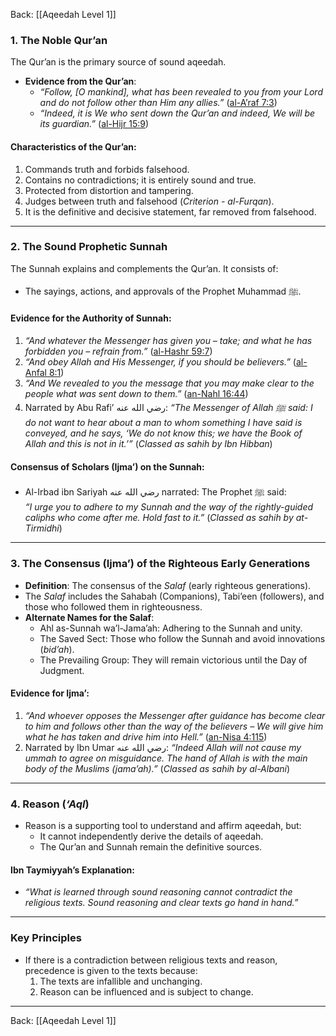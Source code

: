 Back: [[Aqeedah Level 1]]

### **1. The Noble Qur’an**  
The Qur’an is the primary source of sound aqeedah.  
- **Evidence from the Qur’an**:  
  - *“Follow, [O mankind], what has been revealed to you from your Lord and do not follow other than Him any allies.”* ([al-A’raf 7:3](https://quran.com/7/3))  
  - *“Indeed, it is We who sent down the Qur’an and indeed, We will be its guardian.”* ([al-Hijr 15:9](https://quran.com/15/9))  
#### **Characteristics of the Qur’an**:  
1. Commands truth and forbids falsehood.  
2. Contains no contradictions; it is entirely sound and true.  
3. Protected from distortion and tampering.  
4. Judges between truth and falsehood (*Criterion - al-Furqan*).  
5. It is the definitive and decisive statement, far removed from falsehood.  

---

### **2. The Sound Prophetic Sunnah**  
The Sunnah explains and complements the Qur’an. It consists of:  
- The sayings, actions, and approvals of the Prophet Muhammad ﷺ.  

#### **Evidence for the Authority of Sunnah**:  
1. *“And whatever the Messenger has given you – take; and what he has forbidden you – refrain from.”* ([al-Hashr 59:7](https://quran.com/59/7))  
2. *“And obey Allah and His Messenger, if you should be believers.”* ([al-Anfal 8:1](https://quran.com/8/1))  
3. *“And We revealed to you the message that you may make clear to the people what was sent down to them.”* ([an-Nahl 16:44](https://quran.com/16/44))  
4. Narrated by Abu Rafi’ رضي الله عنه: *“The Messenger of Allah ﷺ said: I do not want to hear about a man to whom something I have said is conveyed, and he says, ‘We do not know this; we have the Book of Allah and this is not in it.’”* (*Classed as sahih by Ibn Hibban*)  

#### **Consensus of Scholars (Ijma’) on the Sunnah**:  
- Al-Irbad ibn Sariyah رضي الله عنه narrated: The Prophet ﷺ said:  
  *“I urge you to adhere to my Sunnah and the way of the rightly-guided caliphs who come after me. Hold fast to it.”* (*Classed as sahih by at-Tirmidhi*)  

---

### **3. The Consensus (Ijma’) of the Righteous Early Generations**  
- **Definition**: The consensus of the *Salaf* (early righteous generations).  
- The *Salaf* includes the Sahabah (Companions), Tabi’een (followers), and those who followed them in righteousness.  
- **Alternate Names for the Salaf**:  
  - Ahl as-Sunnah wa’l-Jama’ah: Adhering to the Sunnah and unity.  
  - The Saved Sect: Those who follow the Sunnah and avoid innovations (*bid’ah*).  
  - The Prevailing Group: They will remain victorious until the Day of Judgment.  

#### **Evidence for Ijma’**:  
1. *“And whoever opposes the Messenger after guidance has become clear to him and follows other than the way of the believers – We will give him what he has taken and drive him into Hell.”* ([an-Nisa 4:115](https://quran.com/4/115))  
2. Narrated by Ibn Umar رضي الله عنه: *“Indeed Allah will not cause my ummah to agree on misguidance. The hand of Allah is with the main body of the Muslims (jama’ah).”* (*Classed as sahih by al-Albani*)  

---

### **4. Reason (*‘Aql*)**  
- Reason is a supporting tool to understand and affirm aqeedah, but:  
  - It cannot independently derive the details of aqeedah.  
  - The Qur’an and Sunnah remain the definitive sources.  

#### **Ibn Taymiyyah’s Explanation**:  
- *“What is learned through sound reasoning cannot contradict the religious texts. Sound reasoning and clear texts go hand in hand.”*  

---

### **Key Principles**  
- If there is a contradiction between religious texts and reason, precedence is given to the texts because:  
  1. The texts are infallible and unchanging.  
  2. Reason can be influenced and is subject to change.  


---
Back: [[Aqeedah Level 1]]